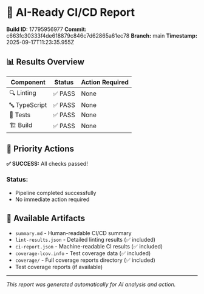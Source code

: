 # 🤖 AI-Ready CI/CD Report

**Build ID:** 17795956977
**Commit:** c663fc30333f4de618879c846c7d62865a61ec78
**Branch:** main
**Timestamp:** 2025-09-17T11:23:35.955Z

## 📊 Results Overview

| Component | Status | Action Required |
|-----------|---------|----------------|
| 🔍 Linting | ✅ PASS | None |
| 🔤 TypeScript | ✅ PASS | None |
| 🧪 Tests | ✅ PASS | None |
| 🏗️ Build | ✅ PASS | None |

## 🎯 Priority Actions

**✅ SUCCESS:** All checks passed!

### Status:
- Pipeline completed successfully
- No immediate action required

## 📁 Available Artifacts

- `summary.md` - Human-readable CI/CD summary  
- `lint-results.json` - Detailed linting results (✅ included)
- `ci-report.json` - Machine-readable CI results (✅ included)
- `coverage-lcov.info` - Test coverage data (✅ included)
- `coverage/` - Full coverage reports directory (✅ included)
- Test coverage reports (if available)

---
*This report was generated automatically for AI analysis and action.*
